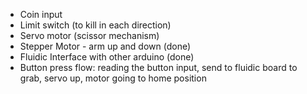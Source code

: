 - Coin input
- Limit switch (to kill in each direction)
- Servo motor (scissor mechanism)
- Stepper Motor - arm up and down (done)
- Fluidic Interface with other arduino (done)
- Button press flow: reading the button input, send to fluidic board to grab, servo up, motor going to home position
